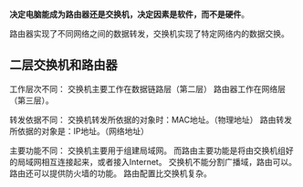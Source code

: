 **决定电脑能成为路由器还是交换机，决定因素是软件，而不是硬件**。

路由器实现了不同网络之间的数据转发，交换机实现了特定网络内的数据交换。



## 二层交换机和路由器

工作层次不同：
交换机主要工作在数据链路层（第二层）
路由器工作在网络层（第三层）。

转发依据不同：
交换机转发所依据的对象时：MAC地址。（物理地址）
路由转发所依据的对象是：IP地址。（网络地址）

主要功能不同：
交换机主要用于组建局域网。
而路由主要功能是将由交换机组好的局域网相互连接起来，或者接入Internet。
交换机不能分割广播域，路由可以。
路由还可以提供防火墙的功能。
路由配置比交换机复杂。